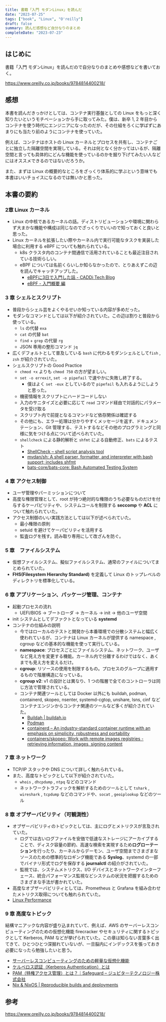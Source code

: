 ```yaml
---
title: 書籍「入門 モダンLinux」を読んだ
date: "2023-07-25"
tags: ["book", "Linux", "O'reilly"]
draft: false
summary: 読んだ感想など自分なりのまとめ
completeDate: "2023-07-23"
---
```


## はじめに

書籍「入門 モダンLinux」を読んだので自分なりのまとめや感想などを書いておく。

https://www.oreilly.co.jp/books/9784814400218/

## 感想

本書を読んだきっかけとしては、コンテナ実行基盤としての Linux をもっと深く知りたいというモチベーションから手に取ってみた。僕は、新卒 1, 2 年目からコンテナを使う時代にエンジニアになったのだが、その仕組をろくに学ばずにあまりにも当たり前のようにコンテナを使っていた。

例えば、コンテナはホストの Linux カーネルとプロセスを共有し、コンテナごとに独立した隔離空間を実現している。それは何となく分かってはいるが、隔離空間と言っても具体的にどんな機能を使っているのかを掘り下げてみたい人などにはオススメできるのではないだろうか。

また、まずは Linux の概要的なところをざっくり体系的に学ぶという意味でも本書はいいチョイスになるのでは無いかと思った。

## 本書の要約

### 2章 Linux カーネル

- Linux の中核であるカーネルの話。ディストリビューションや環境に関わらず大まかな機能や構成は同じなのでざっくりでいいので知っておくと良いと思った。
- Linux カーネルを拡張したい際やカーネル内で実行可能なタスクを実装した場合に利用する eBPF についても触れられている。
  - k8s クラスタ内のコンテナ間通信で活用されていることも最近注目されている技術らしい。
  - eBPF については名前くらいしか知らなかったので、とりあえずこの辺を読んでキャッチアップした。
    - [eBPFに3日で入門した話 \- CADDi Tech Blog](https://caddi.tech/archives/3880)
    - [eBPF \- 入門概要 編](https://zenn.dev/hidenori3/articles/e1352e8cfeb2af)

### 3 章 シェルとスクリプト

- 普段からシェル芸をよくやるせいか知っている内容が多めだった。
- モダンなコマンドとしては以下が紹介されていた。この辺は割りと普段から使っている。
  - `ls` の代替 `exa`
  - `cat` の代替 `bat`
  - `find` + `grep` の代替 `rg`
  - JSON 専用の整形コマンド `jq`
- 広くデフォルトとして普及している `bash` に代わるモダンシェルとして`fish` , `zsh` が紹介されていた。
- シェルスクリプトの Good Practice
  - `chmod +x` よりも `chmod 750` の方が望ましい。
  - `set -o errexit`, `set -o pipefail` で速やかに失敗し終了する。
    - 僕はよく `set -eux` としているので `pipefail` も入れるようにしようと思った。
  - 機密情報をスクリプトにハードコードしない
  - 入力のサニタイズと必要に応じて `read` コマンド経由で対話的にパラメータを受け取る
  - スクリプト内で前提となるコマンドなど依存関係は確認する
  - その他にも、エラー処理は分かりやすくメッセージを返す、ドキュメンテーション、Git 管理する、テストするなどその他のプログラミングと同様に気をつける点について述べられていた。
  - `shellcheck` による静的解析と `shfmt` による自動修正、`bats` によるテスト
    - [ShellCheck – shell script analysis tool](https://www.shellcheck.net/)
    - [mvdan/sh: A shell parser, formatter, and interpreter with bash support; includes shfmt](https://github.com/mvdan/sh)
    - [bats\-core/bats\-core: Bash Automated Testing System](https://github.com/bats-core/bats-core)

### 4 章 アクセス制御

- ユーザ管理やパーミッションについて
- 高度な権限管理として、root が持つ絶対的な権限のうち必要なものだけを付与するケーパビリティや、システムコールを制限する **seccomp** や **ACL** について触れられていた。
- アクセス制御のいい実践方法としては以下が述べられていた。
  - 最小権限の原則
  - setuid を避けてケーパビリティを活用する
  - 監査ログを残す。読み取り専用にして改ざんを防ぐ。

### 5 章　ファイルシステム

- 仮想ファイルシステム、擬似ファイルシステム、通常のファイルについてまとめられていた。
- **FHS(Filesystem Hierarchy Standard)** を定義して Linux のトップレベルのディレクトリを標準化している。

### 6 章 アプリケーション、パッケージ管理、コンテナ

- 起動プロセスの流れ
  - UEFI/BIOS → ブートローダ → カーネル → init → 他のユーザ空間
- init システムとしてデファクトとなっている **systemd**
- コンテナの仕組みの説明
  - 今ではローカルのテストと開発から本番環境での分散システムと幅広く使われているが、コンテナは Linux カーネルが提供する namespace , cgroup などの基本的な機能を使って実行している。
  - **namespace**: プロセスごとにファイルシステム、ネットワーク、ユーザなど見え方を変更する機能。カーネル内で分離するわけではなく、あくまでも見え方を変えるだけ。
  - **cgroup**: リソースの使用を制限するもの。プロセスのグループに適用するもので階層構造になっている。
  - **cgroup v2**: v1 の設計とは異なり、1 つの階層で全てのコントローラは同じ方法で管理されている。
  - コンテナ関連ツールとしては Docker 以外にも buildah, podman, containerd, skopeo, nsenter, systemd-cgtop, unshare, lsns, cinf などコンテナエンジンからコンテナ関連のツールなど多くが紹介されていた。
    - [Buildah \| buildah\.io](https://buildah.io/)
    - [Podman](https://podman.io/)
    - [containerd – An industry\-standard container runtime with an emphasis on simplicity, robustness and portability](https://containerd.io/)
    - [containers/skopeo: Work with remote images registries \- retrieving information, images, signing content](https://github.com/containers/skopeo)

### 7 章 ネットワーク

- TCP/IP スタックや DNS について詳しく触れられている。
- また、高度なトピックとして以下が紹介されていた。
  - `whois` , `dhcpdump` , `ntpq` などのコマンド
  - ネットワークトラフィックを解析するためのツールとして `tshark` , `wireshark` , `tcpdump` などのコマンドや、`socat` , `geoiplookup` などのツール

### 8 章 オブザーバビリティ（可観測性）

- オブザーバビリティのトピックとしては、主にログとメトリクスが言及されていた。
  - ログでは古いログファイルを安価で低速なストレージにアーカイブすることで、ディスク容量の節約、高速な検索を実現するため**ログローテーション**を行ったり、カーネルからデーモン、ユーザ空間までさまざまなソースのための標準的なロギング機能である **Syslog**、systemd の一部でバイナリ形式でログを保存する **journalctl** の紹介がされていた。
  - 監視では、システムメトリクス、I/O デバイスとネットワークインターフェース、統合パフォーマンス監視などシステムの状況を把握するためのさまざまな手法が書かれていた。
- 高度なオブザーバビリティとしては、Prometheus と Grafana を組み合わせたメトリクス取得についても触れられていた。
- [Linux Performance](https://www.brendangregg.com/linuxperf.html)

### 9 章 高度なトピック

結構マニアックな内容が盛り込まれていて、例えば、AWS のサーバーレスコンピューティングのための仮想化機能 firecracker やセキュリティに関するトピックとして Kerberos, PAM などが挙げられていた。この章は知らない言葉多く出てきて、ひとつひとつ深掘れていないが、一旦脳内にインデックスを張っておき必要になったら勉強したいと思う。

- [サーバーレスコンピューティングのための軽量な仮想化機能](https://aws.amazon.com/jp/blogs/news/firecracker-lightweight-virtualization-for-serverless-computing/)
- [ケルベロス認証（Kerberos Authentication）とは](https://www.infraexpert.com/study/security18.html)
- [PAM（特権アクセス管理）とは？｜Safeguard – ジュピターテクノロジー株式会社](https://www.jtc-i.co.jp/product/sps/pam.html)
- [Nix & NixOS \| Reproducible builds and deployments](https://nixos.org/)

## 参考

https://www.oreilly.co.jp/books/9784814400218/
